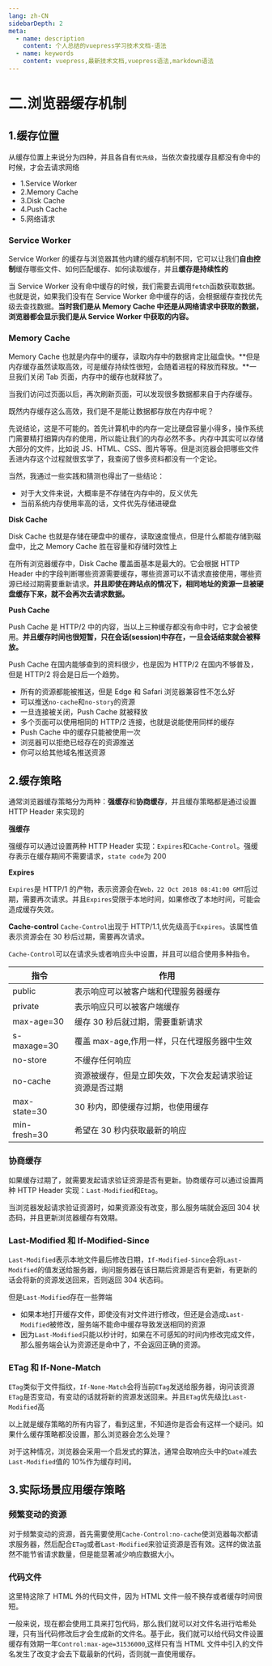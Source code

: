 ```yaml
---
lang: zh-CN
sidebarDepth: 2
meta:
  - name: description
    content: 个人总结的vuepress学习技术文档-语法
  - name: keywords
    content: vuepress,最新技术文档,vuepress语法,markdown语法
---
```


# 二.浏览器缓存机制

## 1.缓存位置

从缓存位置上来说分为四种，并且各自有`优先级`，当依次查找缓存且都没有命中的时候，才会去请求网络

- 1.Service Worker
- 2.Memory Cache
- 3.Disk Cache
- 4.Push Cache
- 5.网络请求

### Service Worker

Service Worker 的缓存与浏览器其他内建的缓存机制不同，它可以让我们**自由控制**缓存哪些文件、如何匹配缓存、如何读取缓存，并且**缓存是持续性的**

当 Service Worker 没有命中缓存的时候，我们需要去调用`fetch`函数获取数据。也就是说，如果我们没有在 Service Worker 命中缓存的话，会根据缓存查找优先级去查找数据。**当时我们是从 Memory Cache 中还是从网络请求中获取的数据，浏览器都会显示我们是从 Service Worker 中获取的内容。**

### Memory Cache

Memory Cache 也就是内存中的缓存，读取内存中的数据肯定比磁盘快。**但是内存缓存虽然读取高效，可是缓存持续性很短，会随着进程的释放而释放。**一旦我们关闭 Tab 页面，内存中的缓存也就释放了。

当我们访问过页面以后，再次刷新页面，可以发现很多数据都来自于内存缓存。

既然内存缓存这么高效，我们是不是能让数据都存放在内存中呢？

先说结论，这是不可能的。首先计算机中的内存一定比硬盘容量小得多，操作系统门需要精打细算内存的使用，所以能让我们的内存必然不多。内存中其实可以存储大部分的文件，比如说 JS、HTML、CSS、图片等等。但是浏览器会把哪些文件丢进内存这个过程就很玄学了，我查阅了很多资料都没有一个定论。

当然，我通过一些实践和猜测也得出了一些结论：

- 对于大文件来说，大概率是不存储在内存中的，反义优先
- 当前系统内存使用率高的话，文件优先存储进硬盘

**Disk Cache**

Disk Cache 也就是存储在硬盘中的缓存，读取速度慢点，但是什么都能存储到磁盘中，比之 Memory Cache 胜在容量和存储时效性上

在所有浏览器缓存中，Disk Cache 覆盖面基本是最大的。它会根据 HTTP Header 中的字段判断哪些资源需要缓存，哪些资源可以不请求直接使用，哪些资源已经过期需要重新请求。**并且即使在跨站点的情况下，相同地址的资源一旦被硬盘缓存下来，就不会再次去请求数据。**

**Push Cache**

Push Cache 是 HTTP/2 中的内容，当以上三种缓存都没有命中时，它才会被使用。**并且缓存时间也很短暂，只在会话(session)中存在，一旦会话结束就会被释放。**

Push Cache 在国内能够查到的资料很少，也是因为 HTTP/2 在国内不够普及，但是 HTTP/2 将会是日后一个趋势。

- 所有的资源都能被推送，但是 Edge 和 Safari 浏览器兼容性不怎么好
- 可以推送`no-cache`和`no-story`的资源
- 一旦连接被关闭，Push Cache 就被释放
- 多个页面可以使用相同的 HTTP/2 连接，也就是说能使用同样的缓存
- Push Cache 中的缓存只能被使用一次
- 浏览器可以拒绝已经存在的资源推送
- 你可以给其他域名推送资源

## 2.缓存策略

通常浏览器缓存策略分为两种：**强缓存**和**协商缓存**，并且缓存策略都是通过设置 HTTP Header 来实现的

**强缓存**

强缓存可以通过设置两种 HTTP Header 实现：`Expires`和`Cache-Control`。强缓存表示在缓存期间不需要请求，`state code`为 200

**Expires**

`Expires`是 HTTP/1 的产物，表示资源会在`Web，22 Oct 2018 08:41:00 GMT`后过期，需要再次请求。并且`Expires`受限于本地时间，如果修改了本地时间，可能会造成缓存失效。

**Cache-control**
`Cache-Control`出现于 HTTP/1.1,优先级高于`Expires`。该属性值表示资源会在 30 秒后过期，需要再次请求。

`Cache-Control`可以在请求头或者响应头中设置，并且可以组合使用多种指令。

| 指令         | 作用                                                     |
| ------------ | -------------------------------------------------------- |
| public       | 表示响应可以被客户端和代理服务器缓存                     |
| private      | 表示响应只可以被客户端缓存                               |
| max-age=30   | 缓存 30 秒后就过期，需要重新请求                         |
| s-maxage=30  | 覆盖 max-age,作用一样，只在代理服务器中生效              |
| no-store     | 不缓存任何响应                                           |
| no-cache     | 资源被缓存，但是立即失效，下次会发起请求验证资源是否过期 |
| max-state=30 | 30 秒内，即使缓存过期，也使用缓存                        |
| min-fresh=30 | 希望在 30 秒内获取最新的响应                             |

### 协商缓存

如果缓存过期了，就需要发起请求验证资源是否有更新。协商缓存可以通过设置两种 HTTP Header 实现：`Last-Modified`和`Etag`。

当浏览器发起请求验证资源时，如果资源没有改变，那么服务端就会返回 304 状态码，并且更新浏览器缓存有效期。

### Last-Modified 和 If-Modified-Since

`Last-Modified`表示本地文件最后修改日期，`If-Modified-Since`会将`Last-Modified`的值发送给服务器，询问服务器在该日期后资源是否有更新，有更新的话会将新的资源发送回来，否则返回 304 状态码。

但是`Last-Modified`存在一些弊端

- 如果本地打开缓存文件，即使没有对文件进行修改，但还是会造成`Last-Modified`被修改，服务端不能命中缓存导致发送相同的资源
- 因为`Last-Modified`只能以秒计时，如果在不可感知的时间内修改完成文件，那么服务端会认为资源还是命中了，不会返回正确的资源。

### ETag 和 If-None-Match

`ETag`类似于文件指纹，`If-None-Match`会将当前`ETag`发送给服务器，询问该资源`ETag`是否变动，有变动的话就将新的资源发送回来。并且`ETag`优先级比`Last-Modified`高

以上就是缓存策略的所有内容了，看到这里，不知道你是否会有这样一个疑问。如果什么缓存策略都没设置，那么浏览器会怎么处理？

对于这种情况，浏览器会采用一个启发式的算法，通常会取响应头中的`Date`减去`Last-Modified`值的 10%作为缓存时间。

## 3.实际场景应用缓存策略

### 频繁变动的资源

对于频繁变动的资源，首先需要使用`Cache-Control:no-cache`使浏览器每次都请求服务器，然后配合`ETag`或者`Last-Modified`来验证资源是否有效。这样的做法虽然不能节省请求数量，但是能显著减少响应数据大小。

### 代码文件

这里特这除了 HTML 外的代码文件，因为 HTML 文件一般不换存或者缓存时间很短。

一般来说，现在都会使用工具来打包代码，那么我们就可以对文件名进行哈希处理，只有当代码修改后才会生成新的文件名。基于此，我们就可以给代码文件设置缓存有效期一年`Control:max-age=31536000`,这样只有当 HTML 文件中引入的文件名发生了改变才会去下载最新的代码，否则就一直使用缓存。
